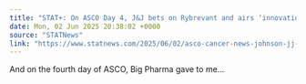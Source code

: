 ```yaml
---
title: "STAT+: On ASCO Day 4, J&J bets on Rybrevant and airs ‘innovation ecosystem’ concerns"
date: Mon, 02 Jun 2025 20:38:02 +0000
source: "STATNews"
link: "https://www.statnews.com/2025/06/02/asco-cancer-news-johnson-jj-amgen-bristol-car-t-therapy-glioblastoma-day-4/?utm_campaign=rss"
---
```


And on the fourth day of ASCO, Big Pharma gave to me...